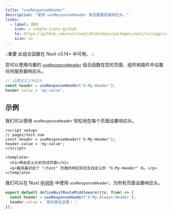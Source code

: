 ```yaml
---
title: "useResponseHeader"
description: "使用 useResponseHeader 来设置服务器响应头。"
links:
  - label: 源码
    icon: i-simple-icons-github
    to: https://github.com/nuxt/nuxt/blob/main/packages/nuxt/src/app/composables/ssr.ts
    size: xs
---
```


::重要
此组合函数在 Nuxt v3.14+ 中可用。
::

您可以使用内置的 [`useResponseHeader`](/docs/api/composables/use-response-header) 组合函数在您的页面、组件和插件中设置任何服务器响应头。

```ts
// 设置自定义响应头
const header = useResponseHeader('X-My-Header');
header.value = 'my-value';
```

## 示例

我们可以使用 `useResponseHeader` 轻松地在每个页面设置响应头。

```vue [pages/test.vue]
<script setup>
// pages/test.vue
const header = useResponseHeader('X-My-Header');
header.value = 'my-value';
</script>

<template>
  <h1>带自定义头的测试页面</h1>
  <p>服务器对这个 "/test" 页面的响应将包含自定义的 "X-My-Header" 头。</p>
</template>
```

我们可以在 Nuxt [中间件](/docs/guide/directory-structure/middleware) 中使用 `useResponseHeader`，为所有页面设置响应头。

```ts [middleware/my-header-middleware.ts]
export default defineNuxtRouteMiddleware((to, from) => {
  const header = useResponseHeader('X-My-Always-Header');
  header.value = `我总是在这里！`;
});

```
